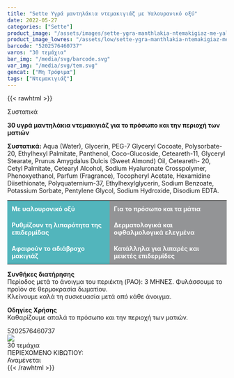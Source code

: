 ```yaml
---
title: "Sette Υγρά μαντηλάκια ντεμακιγιάζ με Υαλουρανικό οξύ"
date: 2022-05-27
categories: ["Sette"]
product_image: "/assets/images/sette-ygra-manthlakia-ntemakigiaz-me-yalouraniko-oksy.jpg"
product_image_lowres: "/assets/low/sette-ygra-manthlakia-ntemakigiaz-me-yalouraniko-oksy.jpg"
barcode: "5202576460737"
varos: "30 τεμάχια"
bar_img: "/media/svg/barcode.svg"
var_img: "/media/svg/tem.svg"
gencat: ["Μη Τρόφιμα"]
tags: ["Ντεμακιγιάζ"]
---
```

{{< rawhtml >}}
<style>
    td:last-child {
    background: #939496;
}
td:first-child {
    background: #52b5bc;
}
td {
    padding: 10px;
    color: #fff;
    font-weight: bold;
}
.out {
    display:none;
}
.out div {
    padding: 10px;
    border-radius: 4px;
    margin-bottom: 2px;
    color: #fff;
    font-weight: bold
}
.out div:nth-child(-n+3) {
background: #52b5bc;
}

.out div:nth-child(n+4) {
background: #939496;
}
@media only screen and (max-width: 580px) {
        table {display: none;}
        .out {display: block; text-align: center;}

    }
</style>
<div class="product">

<div id="sistatika">Συστατικά</div>
<p><b>30 υγρά μαντηλάκια ντεμακιγιάζ για το πρόσωπο και την περιοχή των ματιών</b> </p>
<p><b>Συστατικά:</b> Aqua (Water), Glycerin, PEG-7 Glyceryl Cocoate, Polysorbate-20, Ethylhexyl Palmitate, Panthenol, Coco-Glucoside, Ceteareth-11, Glyceryl Stearate, Prunus Amygdalus Dulcis (Sweet Almond) Oil, Ceteareth- 20, Cetyl Palmitate, Cetearyl Alcohol, Sodium Hyaluronate Crosspolymer, Phenoxyethanol, Parfum (Fragrance), Tocopheryl Acetate, Hexamidine Diisethionate, Polyquaternium-37, Ethylhexylglycerin, Sodium Benzoate, Potassium Sorbate, Pentylene Glycol, Sodium Hydroxide, Disodium EDTA.</p>
<div class="out">
    <div>Με υαλουρονικό οξύ</div>
    <div>Ρυθμίζουν τη λιπαρότητα της επιδερμίδας</div>
    <div>Αφαιρούν το αδιάβροχο μακιγιάζ</div>
    <div>Για το πρόσωπο και τα μάτια</div>
    <div>Δερματολογικά και οφθαλμολογικά ελεγμένα</div>
    <div>Κατάλληλα για λιπαρές και μεικτές επιδερμίδες</div>
</div>
<table style="width: 100%;font-size: inherit;">
<tbody>
<tr>
<td>Με υαλουρονικό οξύ</td>
<td>Για το πρόσωπο και τα μάτια</td>
</tr>
<tr>
<td>Ρυθμίζουν τη λιπαρότητα της επιδερμίδας</td>
<td>Δερματολογικά και οφθαλμολογικά ελεγμένα</td>
</tr>
<tr>
<td>Αφαιρούν το αδιάβροχο μακιγιάζ</td>
<td>Κατάλληλα για λιπαρές και μεικτές επιδερμίδες</td>
</tr>
</tbody>
</table>
<p><strong>Συνθήκες διατήρησης</strong><br>Περίοδος μετά το άνοιγμα του περιέκτη (PAO): 3 ΜΗΝΕΣ. Φυλάσσουμε το προϊόν σε θερμοκρασία δωματίου.<br>Κλείνουμε καλά τη συσκευασία μετά από κάθε άνοιγμα.</p>
<p><strong>Οδηγίες Χρήσης</strong><br>Καθαρίζουμε απαλά το πρόσωπο και την περιοχή των ματιών.</p>
    
<div id="barcode">
        <div id="barimage1"></div><span id="bartext">5202576460737</span>
    </div>
    <div id="varos">
        <div id="varosimage" style="margin:0"><img src="/media/svg/tem.svg"></div><span id="varostext">30 τεμάχια</span>
    </div>
    <div id="kivotio">ΠΕΡΙΕΧΟΜΕΝΟ ΚΙΒΩΤΙΟΥ:<br>Αναμένεται</div>
    <div class="pimg"></div>
</div>
{{< /rawhtml >}}


